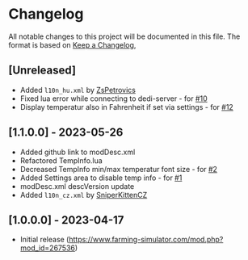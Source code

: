 # Changelog

All notable changes to this project will be documented in this file.
The format is based on [Keep a Changelog](https://keepachangelog.com/en/1.0.0/),

## [Unreleased]
- Added `l10n_hu.xml` by [ZsPetrovics](https://github.com/ZsPetrovics)
- Fixed lua error while connecting to dedi-server - for [#10](https://github.com/Peppie84/FS22_ExtendedGameInfoDisplay/issues/10)
- Display temperatur also in Fahrenheit if set via settings - for [#12](https://github.com/Peppie84/FS22_ExtendedGameInfoDisplay/issues/12)

## [1.1.0.0] - 2023-05-26
- Added github link to modDesc.xml
- Refactored TempInfo.lua
- Decreased TempInfo min/max temperatur font size - for [#2](https://github.com/Peppie84/FS22_ExtendedGameInfoDisplay/issues/2)
- Added Settings area to disable temp info - for [#1](https://github.com/Peppie84/FS22_ExtendedGameInfoDisplay/issues/1)
- modDesc.xml descVersion update
- Added `l10n_cz.xml` by [SniperKittenCZ](https://github.com/SniperKittenCZ)


## [1.0.0.0] - 2023-04-17

- Initial release (https://www.farming-simulator.com/mod.php?mod_id=267536)
